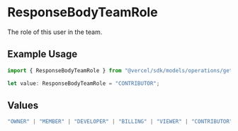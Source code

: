# ResponseBodyTeamRole

The role of this user in the team.

## Example Usage

```typescript
import { ResponseBodyTeamRole } from "@vercel/sdk/models/operations/getprojectmembers.js";

let value: ResponseBodyTeamRole = "CONTRIBUTOR";
```

## Values

```typescript
"OWNER" | "MEMBER" | "DEVELOPER" | "BILLING" | "VIEWER" | "CONTRIBUTOR"
```